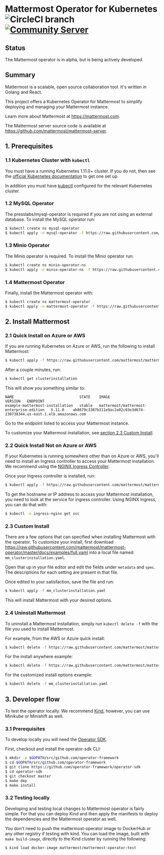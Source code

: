 # Mattermost Operator for Kubernetes ![CircleCI branch](https://img.shields.io/circleci/project/github/mattermost/mattermost-operator/master.svg) [![Community Server](https://img.shields.io/badge/Mattermost_Community-cloud_channel-blue.svg)](https://community.mattermost.com/core/channels/cloud)

## Status
The Mattermost operator is in alpha, but is being actively developed.

## Summary
Mattermost is a scalable, open source collaboration tool. It's written in Golang and React.

This project offers a Kubernetes Operator for Mattermost to simplify deploying and managing your Mattermost instance.

Learn more about Mattermost at https://mattermost.com.

The Mattermost server source code is available at https://github.com/mattermost/mattermost-server.

## 1. Prerequisites

### 1.1 Kubernetes Cluster with `kubectl`
You must have a running Kubernetes 1.11.0+ cluster. If you do not, then see the [official Kubernetes documentation](https://kubernetes.io/docs/setup/) to get one set up.

In addition you must have [kubectl](https://kubernetes.io/docs/reference/kubectl/overview/) configured for the relevant Kubernetes cluster. 

### 1.2 MySQL Operator
The presslabs/mysql-operator is required if you are not using an external database. To install the MySQL operator run:

```bash
$ kubectl create ns mysql-operator
$ kubectl apply -n mysql-operator -f https://raw.githubusercontent.com/mattermost/mattermost-operator/master/docs/mysql-operator/mysql-operator.yaml
```

### 1.3 Minio Operator
The Minio operator is required. To install the Minio operator run:

```bash
$ kubectl create ns minio-operator-ns
$ kubectl apply -n minio-operator-ns -f https://raw.githubusercontent.com/mattermost/mattermost-operator/master/docs/minio-operator/minio-operator.yaml
```

### 1.4 Mattermost Operator
Finally, install the Mattermost operator with:

```bash
$ kubectl create ns mattermost-operator
$ kubectl apply -n mattermost-operator -f https://raw.githubusercontent.com/mattermost/mattermost-operator/master/docs/mattermost-operator/mattermost-operator.yaml
```

## 2. Install Mattermost

### 2.1 Quick Install on Azure or AWS
If you are running Kubernetes on Azure or AWS, run the following to install Mattermost:

```bash
$ kubectl apply -f https://raw.githubusercontent.com/mattermost/mattermost-operator/master/docs/examples/simple_aws_azure.yaml
```

After a couple minutes, run:
```bash
$ kubectl get clusterinstallation
```

This will show you something similar to:

```
NAME                              STATE    IMAGE                                      VERSION   ENDPOINT
example-mattermost-installation   stable   mattermost/mattermost-enterprise-edition   5.11.0    ab8679c3387b311e9ac2a02c03e3d674-230738344.us-east-1.elb.amazonaws.com
```

Go to the endpoint listed to access your Mattermost instance.

To customize your Mattermost installation, see [section 2.3 Custom Install](#2.3-custom-install).

### 2.2 Quick Install Not on Azure or AWS
If your Kubernetes is running somewhere other than on Azure or AWS, you'll need to install an Ingress controller to access your Mattermost installation. We recommend using the [NGINX Ingress Controller](https://kubernetes.github.io/ingress-nginx/deploy/).

Once your Ingress controller is installed, run:

```bash
$ kubectl apply -f https://raw.githubusercontent.com/mattermost/mattermost-operator/master/docs/examples/simple_anywhere.yaml
```

To get the hostname or IP address to access your Mattermost installation, you need to look at the service for ingress controller. Using NGINX Ingress, you can do that with:

```bash
$ kubectl -n ingress-nginx get svc
```

### 2.3 Custom Install
There are a few options that can specified when installing Mattermost with the operator. To customize your install, first download https://raw.githubusercontent.com/mattermost/mattermost-operator/master/docs/examples/full.yaml into a local file named `mm_clusterinstallation.yaml`.

Open that up in your file editor and edit the fields under `metadata` and `spec`. The descriptions for each setting are present in that file.

Once edited to your satisfaction, save the file and run:

```bash
$ kubectl apply -f mm_clusterinstallation.yaml
```

This will install Mattermost with your desired options.

### 2.4 Uninstall Mattermost
To uninstall a Mattermost installation, simply run `kubectl delete -f` with the file you used to install Mattermost.

For example, from the AWS or Azure quick install:

```bash
$ kubectl delete -f https://raw.githubusercontent.com/mattermost/mattermost-operator/master/docs/examples/simple_aws_azure.yaml
```

For the install anywhere example:

```bash
$ kubectl delete -f https://raw.githubusercontent.com/mattermost/mattermost-operator/master/docs/examples/simple_anywhere.yaml
```

For the customized install options example:

```bash
$ kubectl delete -f mm_clusterinstallation.yaml
```

## 3. Developer flow
To test the operator locally. We recommend [Kind](https://kind.sigs.k8s.io/), however, you can use Minikube or Minishift as well.

### 3.1 Prerequisites
To develop locally you will need the [Operator SDK](https://github.com/operator-framework/operator-sdk).

First, checkout and install the operator-sdk CLI:

```bash
$ mkdir -p $GOPATH/src/github.com/operator-framework
$ cd $GOPATH/src/github.com/operator-framework
$ git clone https://github.com/operator-framework/operator-sdk
$ cd operator-sdk
$ git checkout master
$ make dep
$ make install
```

### 3.2 Testing locally
Developing and testing local changes to Mattermost operator is fairly simple. For that you can deploy Kind and then apply the manifests to deploy the dependencies and the Mattermost operator as well.

You don't need to push the mattermost-operator image to DockerHub or any other registry if testing with kind. You can load the image, built with `make build-image`, directly to the Kind cluster by running the following:

```bash
$ kind load docker-image mattermost/mattermost-operator:test
```
